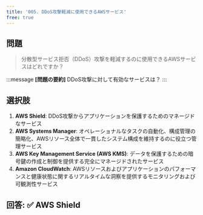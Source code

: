 ```yaml
---
title: '005. DDoS攻撃軽減に使用できるAWSサービス'
free: true
---
```


## 問題

> 分散型サービス拒否（DDoS）攻撃を軽減するのに使用できるAWSサービスはどれですか？

:::message
**[問題の要約]** DDoS攻撃に対して有効なサービスは？
:::

## 選択肢

1. **AWS Shield**: DDoS攻撃からアプリケーションを保護するためのマネージドなサービス
2. **AWS Systems Manager**: オペレーショナルなタスクの自動化、構成管理の簡略化、AWSリソース全体で一貫したシステム構成を維持するのに役立つ管理サービス
3. **AWS Key Management Service (AWS KMS)**: データを保護するための暗号鍵の作成と制御を提供する完全にマネージドされたサービス
4. **Amazon CloudWatch**: AWSリソースおよびアプリケーションのパフォーマンスと健康状態に関するリアルタイムな洞察を提供するモニタリングおよび可観測性サービス

## 回答: ✅ AWS Shield






